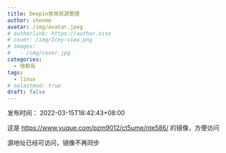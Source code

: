```yaml
---
title: Deepin常用资源整理
author: shenmo
avatar: /img/avatar.jpeg
# authorlink: https://author.site
# cover: /img/Icey-view.png
# images:
#   - /img/cover.jpg
categories:
  - 啥都有
tags:
  - linux
# nolastmod: true
draft: false
---
```

发布时间： 2022-03-15T18:42:43+08:00


这是 https://www.yuque.com/pzm9012/ct5ume/nte586/ 的镜像，方便访问


<!--more-->

源地址已经可访问，镜像不再同步
